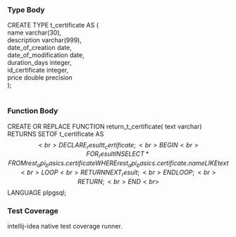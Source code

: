 ### Type Body <br>

CREATE TYPE t_certificate AS ( <br>
name varchar(30), <br>
description varchar(999), <br>
date_of_creation date, <br>
date_of_modification date, <br>
duration_days integer, <br>
id_certificate integer, <br>
price double precision <br>
); <br>
<br>

### Function Body <br>
CREATE OR REPLACE FUNCTION return_t_certificate( text varchar) RETURNS SETOF t_certificate AS <br>
$$ <br>
DECLARE _result t_certificate; <br>
BEGIN <br>
FOR _result IN SELECT * FROM rest_api_basics.certificate WHERE rest_api_basics.certificate.name LIKE text <br>
LOOP <br>
RETURN NEXT _result; <br>
END LOOP; <br>
RETURN; <br>
END <br>
$$ LANGUAGE plpgsql; <br>

### Test Coverage <br>
intellij-idea native test coverage runner.

